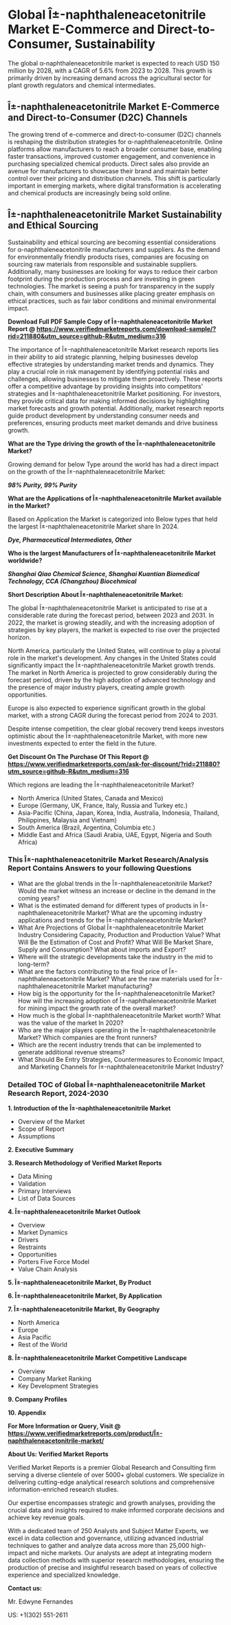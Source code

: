<h1>Global Î±-naphthaleneacetonitrile Market E-Commerce and Direct-to-Consumer, Sustainability</h1><p class=""><p>The global α-naphthaleneacetonitrile market is expected to reach USD 150 million by 2028, with a CAGR of 5.6% from 2023 to 2028. This growth is primarily driven by increasing demand across the agricultural sector for plant growth regulators and chemical intermediates.</p><h2>Î±-naphthaleneacetonitrile Market E-Commerce and Direct-to-Consumer (D2C) Channels</h2><p>The growing trend of e-commerce and direct-to-consumer (D2C) channels is reshaping the distribution strategies for α-naphthaleneacetonitrile. Online platforms allow manufacturers to reach a broader consumer base, enabling faster transactions, improved customer engagement, and convenience in purchasing specialized chemical products. Direct sales also provide an avenue for manufacturers to showcase their brand and maintain better control over their pricing and distribution channels. This shift is particularly important in emerging markets, where digital transformation is accelerating and chemical products are increasingly being sold online.</p><h2>Î±-naphthaleneacetonitrile Market Sustainability and Ethical Sourcing</h2><p>Sustainability and ethical sourcing are becoming essential considerations for α-naphthaleneacetonitrile manufacturers and suppliers. As the demand for environmentally friendly products rises, companies are focusing on sourcing raw materials from responsible and sustainable suppliers. Additionally, many businesses are looking for ways to reduce their carbon footprint during the production process and are investing in green technologies. The market is seeing a push for transparency in the supply chain, with consumers and businesses alike placing greater emphasis on ethical practices, such as fair labor conditions and minimal environmental impact.</p></p><p class=""><strong>Download Full PDF Sample Copy of Î±-naphthaleneacetonitrile Market Report @ <a href="https://www.verifiedmarketreports.com/download-sample/?rid=211880&utm_source=github-R&utm_medium=316" target="_blank">https://www.verifiedmarketreports.com/download-sample/?rid=211880&utm_source=github-R&utm_medium=316</a></strong></p><p>The importance of&nbsp;Î±-naphthaleneacetonitrile Market research reports lies in their ability to aid strategic planning, helping businesses develop effective strategies by understanding market trends and dynamics. They play a crucial role in risk management by identifying potential risks and challenges, allowing businesses to mitigate them proactively. These reports offer a competitive advantage by providing insights into competitors' strategies and Î±-naphthaleneacetonitrile Market positioning. For investors, they provide critical data for making informed decisions by highlighting market forecasts and growth potential. Additionally, market research reports guide product development by understanding consumer needs and preferences, ensuring products meet market demands and drive business growth.</p><p><strong>What are the&nbsp;Type driving the growth of the Î±-naphthaleneacetonitrile Market?</strong></p><p id="" class="">Growing demand for below Type around the world has had a direct impact on the growth of the Î±-naphthaleneacetonitrile Market:</p><p class=""><em><strong>98% Purity, 99% Purity</strong></em></p><p class=""><strong>What are the&nbsp;Applications&nbsp;of Î±-naphthaleneacetonitrile Market available in the Market?</strong></p><p id="" class="">Based on Application the Market is categorized into Below types that held the largest Î±-naphthaleneacetonitrile Market share In 2024.</p><p class=""><em><strong>Dye, Pharmaceutical Intermediates, Other</strong></em></p><p class=""><strong>Who is the largest Manufacturers of Î±-naphthaleneacetonitrile Market worldwide?</strong></p><p><em><strong>Shanghai Qiao Chemical Science, Shanghai Kuantian Biomedical Technology, CCA (Changzhou) Biocehmical</strong></em></p><p id="" class=""><strong>Short Description About Î±-naphthaleneacetonitrile Market:</strong></p><p>The global Î±-naphthaleneacetonitrile Market is anticipated to rise at a considerable rate during the forecast period, between 2023 and 2031. In 2022, the market is growing steadily, and with the increasing adoption of strategies by key players, the market is expected to rise over the projected horizon.</p><p>North America, particularly the United States, will continue to play a pivotal role in the market's development. Any changes in the United States could significantly impact the Î±-naphthaleneacetonitrile Market growth trends. The market in North America is projected to grow considerably during the forecast period, driven by the high adoption of advanced technology and the presence of major industry players, creating ample growth opportunities.</p><p>Europe is also expected to experience significant growth in the global market, with a strong CAGR during the forecast period from 2024 to 2031.</p><p>Despite intense competition, the clear global recovery trend keeps investors optimistic about the Î±-naphthaleneacetonitrile Market, with more new investments expected to enter the field in the future.</p><p id="" class=""><strong>Get Discount On The Purchase Of This Report @ <a href="https://www.verifiedmarketreports.com/ask-for-discount/?rid=211880?utm_source=github-R&utm_medium=316" target="_blank">https://www.verifiedmarketreports.com/ask-for-discount/?rid=211880?utm_source=github-R&utm_medium=316</a></strong></p><p class="">Which regions are leading the Î±-naphthaleneacetonitrile Market?</p><ul><li>North America (United States, Canada and Mexico)</li><li>Europe (Germany, UK, France, Italy, Russia and Turkey etc.)</li><li>Asia-Pacific (China, Japan, Korea, India, Australia, Indonesia, Thailand, Philippines, Malaysia and Vietnam)</li><li>South America (Brazil, Argentina, Columbia etc.)</li><li>Middle East and Africa (Saudi Arabia, UAE, Egypt, Nigeria and South Africa)</li></ul><h3 id="" class="">This Î±-naphthaleneacetonitrile Market Research/Analysis Report Contains Answers to your following Questions</h3><ul><li>What are the global trends in the Î±-naphthaleneacetonitrile Market? Would the market witness an increase or decline in the demand in the coming years?</li><li>What is the estimated demand for different types of products in Î±-naphthaleneacetonitrile Market? What are the upcoming industry applications and trends for the Î±-naphthaleneacetonitrile Market?</li><li>What Are Projections of Global Î±-naphthaleneacetonitrile Market Industry Considering Capacity, Production and Production Value? What Will Be the Estimation of Cost and Profit? What Will Be Market Share, Supply and Consumption? What about imports and Export?</li><li>Where will the strategic developments take the industry in the mid to long-term?</li><li>What are the factors contributing to the final price of Î±-naphthaleneacetonitrile Market? What are the raw materials used for Î±-naphthaleneacetonitrile Market manufacturing?</li><li>How big is the opportunity for the Î±-naphthaleneacetonitrile Market? How will the increasing adoption of Î±-naphthaleneacetonitrile Market for mining impact the growth rate of the overall market?</li><li>How much is the global Î±-naphthaleneacetonitrile Market worth? What was the value of the market In 2020?</li><li>Who are the major players operating in the Î±-naphthaleneacetonitrile Market? Which companies are the front runners?</li><li>Which are the recent industry trends that can be implemented to generate additional revenue streams?</li><li>What Should Be Entry Strategies, Countermeasures to Economic Impact, and Marketing Channels for Î±-naphthaleneacetonitrile Market Industry?</li></ul><h3 id="" class="">Detailed TOC of Global Î±-naphthaleneacetonitrile Market Research Report, 2024-2030</h3><p id="" class=""><strong>1. Introduction of the Î±-naphthaleneacetonitrile Market</strong></p><ul><li>Overview of the Market</li><li>Scope of Report</li><li>Assumptions</li></ul><p id="" class=""><strong>2. Executive Summary</strong></p><p id="" class=""><strong>3. Research Methodology of Verified Market Reports</strong></p><ul><li>Data Mining</li><li>Validation</li><li>Primary Interviews</li><li>List of Data Sources</li></ul><p id="" class=""><strong>4. Î±-naphthaleneacetonitrile Market Outlook</strong></p><ul><li>Overview</li><li>Market Dynamics</li><li>Drivers</li><li>Restraints</li><li>Opportunities</li><li>Porters Five Force Model</li><li>Value Chain Analysis</li></ul><p id="" class=""><strong>5. Î±-naphthaleneacetonitrile Market, By Product</strong></p><p id="" class=""><strong>6. Î±-naphthaleneacetonitrile Market, By Application</strong></p><p id="" class=""><strong>7. Î±-naphthaleneacetonitrile Market, By Geography</strong></p><ul><li>North America</li><li>Europe</li><li>Asia Pacific</li><li>Rest of the World</li></ul><p id="" class=""><strong>8. Î±-naphthaleneacetonitrile Market Competitive Landscape</strong></p><ul><li>Overview</li><li>Company Market Ranking</li><li>Key Development Strategies</li></ul><p id="" class=""><strong>9. Company Profiles</strong></p><p id="" class=""><strong>10. Appendix</strong></p><p id="" class=""><strong>For More Information or Query, Visit @ <a href="https://www.verifiedmarketreports.com/product/Î±-naphthaleneacetonitrile-market/" target="_blank">https://www.verifiedmarketreports.com/product/Î±-naphthaleneacetonitrile-market/</a></strong></p><p id="" class=""><strong>About Us: Verified Market Reports</strong></p><p id="" class="">Verified Market Reports is a premier Global Research and Consulting firm serving a diverse clientele of over 5000+ global customers. We specialize in delivering cutting-edge analytical research solutions and comprehensive information-enriched research studies.</p><p id="" class="">Our expertise encompasses strategic and growth analyses, providing the crucial data and insights required to make informed corporate decisions and achieve key revenue goals.</p><p id="" class="">With a dedicated team of 250 Analysts and Subject Matter Experts, we excel in data collection and governance, utilizing advanced industrial techniques to gather and analyze data across more than 25,000 high-impact and niche markets. Our analysts are adept at integrating modern data collection methods with superior research methodologies, ensuring the production of precise and insightful research based on years of collective experience and specialized knowledge.</p><p id="" class=""><strong>Contact us:</strong></p><p id="" class="">Mr. Edwyne Fernandes</p><p id="" class="">US: +1(302) 551-2611</p>
